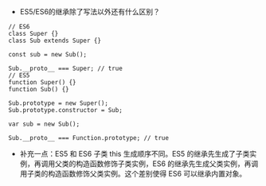 * ES5/ES6的继承除了写法以外还有什么区别？
```
// ES6
class Super {}
class Sub extends Super {}

const sub = new Sub();

Sub.__proto__ === Super; // true
// ES5
function Super() {}
function Sub() {}

Sub.prototype = new Super();
Sub.prototype.constructor = Sub;

var sub = new Sub();

Sub.__proto__ === Function.prototype; // true

```
* 补充一点：ES5 和 ES6 子类 this 生成顺序不同。ES5 的继承先生成了子类实例，再调用父类的构造函数修饰子类实例，ES6 的继承先生成父类实例，再调用子类的构造函数修饰父类实例。这个差别使得 ES6 可以继承内置对象。